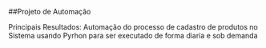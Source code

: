 ##Projeto de Automação

Principais Resultados:
Automação do processo de cadastro de produtos no Sistema usando Pyrhon para ser executado de forma diaria e sob demanda
